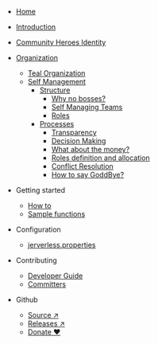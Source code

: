 <!-- docs/_sidebar.md -->

* [Home](/)
* [Introduction](Introduction.md)
* [Community Heroes Identity](identity.md)
* [Organization](identity.md)
    * [Teal Organization](organization/teal.md)
    * [Self Management](organization/selfmanagement.md)
        * [Structure](organization/selfmanagement/structure.md)
            * [Why no bosses?](organization/selfmanagement/structure/whynobosses.md)
            * [Self Managing Teams](organization/selfmanagement/structure/selfmanagingteams.md)
            * [Roles](organization/selfmanagement/structure/roles.md)
        * [Processes](organization/selfmanagement/processes.md)
            * [Transparency](organization/selfmanagement/processes/transparency.md)
            * [Decision Making](organization/selfmanagement/processes/decisionmaking.md)
            * [What about the money?](organization/selfmanagement/processes/aboutthemoney.md)
            * [Roles definition and allocation](organization/selfmanagement/processes/roledefinition.md)
            * [Conflict Resolution](organization/selfmanagement/processes/conflictresolution.md)
            * [How to say GoddBye?](organization/selfmanagement/processes/dismissal.md)










* Getting started
  * [How to](gettingstarted/howto.md)
  * [Sample functions](gettingstarted/samplefunctions.md)
 
* Configuration
  * [jerverless.properties](configuration/jerverless.properties.md)
  
* Contributing
  * [Developer Guide](contributing/developerguide.md)
  * [Committers](contributing/committers.md)
  
* Github
  * [Source ↗](https://github.com/jerverless/jerverless)
  * [Releases ↗](https://github.com/jerverless/jerverless/releases)
  * [Donate ❤️](https://opencollective.com/jerverless)

